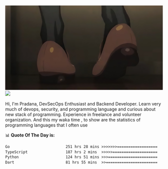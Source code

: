 ![banner](.github/banner-profile.jpeg)
<img src="https://user-images.githubusercontent.com/73097560/115834477-dbab4500-a447-11eb-908a-139a6edaec5c.gif"></p>

Hi, I'm Pradana, DevSecOps Enthusiast and Backend Developer. Learn very much of devops, security, and programming language and curious about new stack of programming. Experience in freelance and volunteer organization. And this my waka time , to show are the statistics of programming languages that I often use

📊 **Quote Of The Day is:**
<!--START_SECTION:waka-->

```txt
Go                         251 hrs 28 mins >>>>>>>==================   26.49 %
TypeScript                 187 hrs 2 mins  >>>>>====================   19.70 %
Python                     124 hrs 51 mins >>>======================   13.15 %
Dart                       81 hrs 55 mins  >>=======================   08.63 %
```

<!--END_SECTION:waka-->
